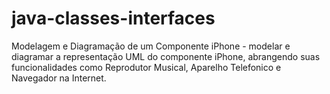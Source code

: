 # java-classes-interfaces
Modelagem e Diagramação de um Componente iPhone - modelar e diagramar a representação UML do componente iPhone, abrangendo suas funcionalidades como Reprodutor Musical, Aparelho Telefonico e Navegador na Internet.
